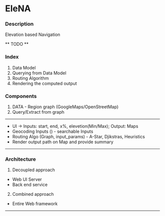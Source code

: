 # EleNA

### Description

Elevation based Navigation

** TODO **

### Index

1. Data Model
2. Querying from Data Model
3. Routing Algorithm
4. Rendering the computed output

### Components

1. DATA - Region graph (GoogleMaps/OpenStreetMap)
2. Query/Extract from graph

--------------------------------------------------------


- UI -> Inputs: start, end, x%, elevetion(Min/Max); Output: Maps
- Geocoding Inputs () - searchable Inputs
- Routing Algo (Graph, input_params) - A-Star, Djikstras, Heuristics
- Render output path on Map and provide summary


--------------------------------------------------------

### Architecture

1. Decoupled approach
  - Web UI Server
  - Back end service


2. Combined approach
  - Entire Web framework

--------------------------------------------------------
